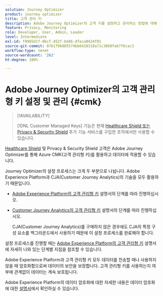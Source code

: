 ```yaml
---
solution: Journey Optimizer
product: journey optimizer
title: 고객 관리 키
description: Adobe Journey Optimizer의 고객 키를 설정하고 관리하는 방법에 대해 알아봅니다.
feature: Privacy, Monitoring
role: Developer, User, Admin, Leader
level: Intermediate
exl-id: f0985d1f-0bcf-452f-bd46-dfeca0424f01
source-git-commit: 07b1f9b885574bb6418310a71c3060fa67f6cac3
workflow-type: tm+mt
source-wordcount: '262'
ht-degree: 100%

---
```


# Adobe Journey Optimizer의 고객 관리형 키 설정 및 관리 {#cmk}

>[!AVAILABILITY]
>
>[!DNL Customer Managed Keys] 기능은 현재 [Healthcare Shield 또는 Privacy &amp; Security Shield](https://experienceleague.adobe.com/docs/events/customer-data-management-voices-recordings/governance/healthcare-shield.html?lang=ko) 추가 기능 서비스를 구입한 조직에서만 사용할 수 있습니다.

[Healthcare Shield](https://www.adobe.com/kr/trust/compliance/hipaa-ready.html) 및 Privacy &amp; Security Shield 고객은 Adobe Journey Optimizer를 통해 Azure CMK(고객 관리형 키)를 활용하고 데이터에 적용할 수 있습니다.

Journey Optimizer의 설정 프로세스는 크게 두 부분으로 나뉩니다. Adobe Experience Platform과 CJA(Customer Journey Analytics)의 기술을 모두 활용하기 때문입니다.

* [Adobe Experience Platform의 고객 관리형 키](https://experienceleague.adobe.com/docs/experience-platform/landing/governance-privacy-security/customer-managed-keys.html?lang=ko-KR) 설명서의 단계를 따라 진행하십시오.

* [Customer Journey Analytics의 고객 관리형 키](https://experienceleague.adobe.com/docs/analytics-platform/using/cja-privacy/cmk.html?lang=ko) 설명서의 단계를 따라 진행하십시오.

  CJA(Customer Journey Analytics)를 구매하지 않은 경우에도 CJA의 특정 구성 요소를 백그라운드에서 사용하기 때문에 이 설정 프로세스를 완료해야 합니다.

설정 프로세스를 진행할 때는 [Adobe Experience Platform의 고객 관리형 키](https://experienceleague.adobe.com/docs/experience-platform/landing/governance-privacy-security/encryption.html?lang=ko) 설명서에 자세히 나와 있는 단계별 지침을 참조할 수 있습니다.

Adobe Experience Platform과 고객 관리형 키 모두 데이터를 전송할 때나 사용하지 않을 때 암호화함으로써 데이터의 보안을 보장합니다. 고객 관리형 키를 사용하는지 여부에 관계없이 데이터는 계속 보호됩니다.

Adobe Experience Platform의 데이터 암호화에 대한 자세한 내용은 데이터 암호화에 대한 [설명서](https://experienceleague.adobe.com/docs/experience-platform/landing/governance-privacy-security/encryption.html?lang=ko)에서 확인하실 수 있습니다.
